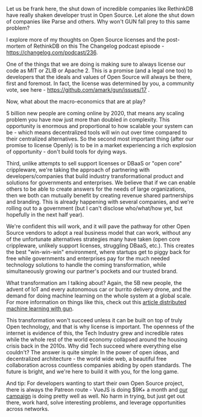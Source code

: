Let us be frank here, the shut down of incredible companies like RethinkDB have really shaken developer trust in Open Source. Let alone the shut down of companies like Parse and others. Why won't GUN fall prey to this same problem?

I explore more of my thoughts on Open Source licenses and the post-mortem of RethinkDB on this The Changelog podcast episode - https://changelog.com/podcast/236.

One of the things that we are doing is making sure to always license our code as MIT or ZLIB or Apache 2. This is a promise (and a legal one too) to developers that the ideals and values of Open Source will always be there, first and foremost. In fact, the license was determined by you, a community vote, see here - https://github.com/amark/gun/issues/17 .

Now, what about the macro-economics that are at play?

5 billion new people are coming online by 2020, that means any scaling problem you have now just more than doubled in complexity. This opportunity is enormous and proportional to how scalable your system can be - which means decentralized tools will win out over time compared to their centralized alternatives. So the second most important thing (after our promise to license Openly) is to be in a market experiencing a rich explosion of opportunity - don't build tools for dying ways.

Third, unlike attempts to sell support licenses or DBaaS or "open core" crippleware, we're taking the approach of partnering with developers/companies that build industry transformational product and solutions for governments and enterprises. We believe that if we can enable others to be able to create answers for the needs of large organizations, then we both can mutually benefit by creating revenue shared partnerships and branding. This is already happening with several companies, and we're rolling out to a government (but I can't disclose who/what/how yet, but hopefully in the next half year).

We're confident this will work, and it will pave the pathway for other Open Source vendors to adopt a real business model that can work, without any of the unfortunate alternatives strategies many have taken (open core crippleware, unlikely support licenses, struggling DBaaS, etc.). This creates the best "win-win-win" environment, where startups get to piggy back for free while governments and enterprises pay for the much needed technology solutions to handle the coming transformation, while simultaneously growing our partner's pockets and our trusted brand.

What transformation am I talking about? Again, the 5B new people, the advent of IoT and every autonomous car or burrito delivery drone, and the demand for doing machine learning on the whole system at a global scale. For more information on things like this, check out this [article distributed machine learning with gun](http://myrighttocode.org/blog/artificial%20intelligence/particle%20swarm/genetic%20algorithm/collective%20knowledge/machine%20learning/gun-db-artificial-knowledge-sharing).

This transformation won't succeed unless it can be built on top of truly Open technology, and that is why license is important. The openness of the internet is evidence of this, the Tech Industry grew and incredible rates while the whole rest of the world economy collapsed around the housing crisis back in the 2010s. Why did Tech succeed where everything else couldn't? The answer is quite simple: In the power of open ideas, and decentralized architecture - the world wide web, a beautiful free collaboration across countless companies abiding by open standards. The future is bright, and we're here to build it with you, for the long game.

And tip: For developers wanting to start their own Open Source project, there is always the Patreon route - VueJS is doing $9K+ a month and [our campaign](https://www.patreon.com/gunDB) is doing pretty well as well. No harm in trying, but just get out there, work hard, solve interesting problems, and leverage opportunities across networks.